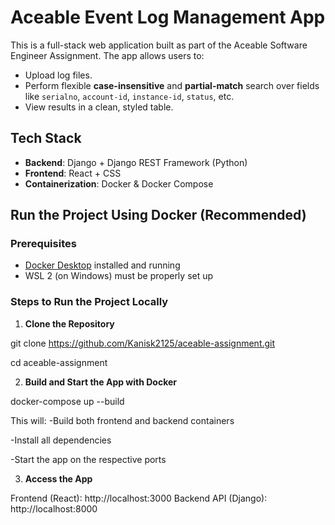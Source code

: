 # Aceable Event Log Management App

This is a full-stack web application built as part of the Aceable Software Engineer Assignment. The app allows users to:

- Upload log files.
- Perform flexible **case-insensitive** and **partial-match** search over fields like `serialno`, `account-id`, `instance-id`, `status`, etc.
- View results in a clean, styled table.

## Tech Stack

- **Backend**: Django + Django REST Framework (Python)
- **Frontend**: React + CSS
- **Containerization**: Docker & Docker Compose


## Run the Project Using Docker (Recommended)

### Prerequisites

- [Docker Desktop](https://www.docker.com/products/docker-desktop/) installed and running
- WSL 2 (on Windows) must be properly set up


### Steps to Run the Project Locally

1. **Clone the Repository**

git clone https://github.com/Kanisk2125/aceable-assignment.git

cd aceable-assignment

2. **Build and Start the App with Docker**

docker-compose up --build

This will:
-Build both frontend and backend containers

-Install all dependencies

-Start the app on the respective ports

3. **Access the App**

Frontend (React): http://localhost:3000
Backend API (Django): http://localhost:8000
